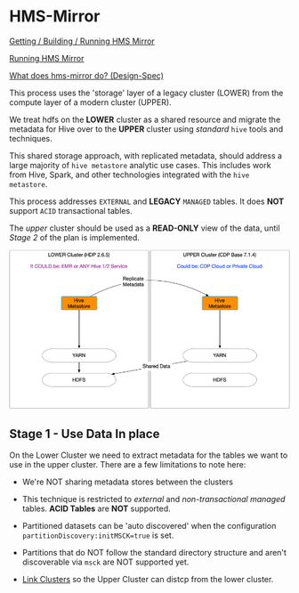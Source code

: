 # HMS-Mirror

[Getting / Building / Running HMS Mirror](./setup.md)

[Running HMS Mirror](./running.md)

[What does hms-mirror do? (Design-Spec)](./design-spec.md)

This process uses the 'storage' layer of a legacy cluster (LOWER) from the compute layer of a modern cluster (UPPER).

We treat hdfs on the **LOWER** cluster as a shared resource and migrate the metadata for Hive over to the **UPPER** cluster using _standard_ `hive` tools and techniques.

This shared storage approach, with replicated metadata, should address a large majority of `hive metastore` analytic use cases.  This includes work from Hive, Spark, and other technologies integrated with the `hive metastore`.

This process addresses `EXTERNAL` and **LEGACY** `MANAGED` tables.  It does **NOT** support `ACID` transactional tables.

The _upper_ cluster should be used as a **READ-ONLY** view of the data, until _Stage 2_ of the plan is implemented.

![hms-mirror](./images/HMS-Mirror.png)

## Stage 1 - Use Data In place

On the Lower Cluster we need to extract metadata for the tables we want to use in the upper cluster.  There are a few limitations to note here:
- We're NOT sharing metadata stores between the clusters
- This technique is restricted to _external_ and _non-transactional managed_ tables.  **ACID Tables** are **NOT** supported.
- Partitioned datasets can be 'auto discovered' when the configuration `partitionDiscovery:initMSCK=true` is set.
- Partitions that do NOT follow the standard directory structure and aren't discoverable via `msck` are NOT supported yet.

- [Link Clusters](./link_clusters.md) so the Upper Cluster can distcp from the lower cluster.









